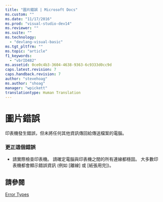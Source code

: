 ```yaml
---
title: "圖片錯誤 | Microsoft Docs"
ms.custom: ""
ms.date: "11/17/2016"
ms.prod: "visual-studio-dev14"
ms.reviewer: ""
ms.suite: ""
ms.technology: 
  - "devlang-visual-basic"
ms.tgt_pltfrm: ""
ms.topic: "article"
f1_keywords: 
  - "vbrID482"
ms.assetid: 0ce0c4b3-3604-4638-9363-6c9333d0cc9d
caps.latest.revision: 7
caps.handback.revision: 7
author: "stevehoag"
ms.author: "shoag"
manager: "wpickett"
translationtype: Human Translation
---
```

# 圖片錯誤
印表機發生錯誤，但未將任何其他資訊傳回給傳送檔案的電腦。  
  
### 更正這個錯誤  
  
-   請實際檢查印表機。 請確定電腦與印表機之間的所有連線都穩固。 大多數印表機都會顯示錯誤資訊 \(例如 \[離線\] 或 \[紙張用完\]\)。  
  
## 請參閱  
 [Error Types](../../visual-basic/programming-guide/language-features/error-types.md)
